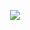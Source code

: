 <p align='center'>
    <img src="https://capsule-render.vercel.app/api?type=waving&color=auto&height=400&section=header&text=Welcome%20to%20Dongurame&fontSize=70&animation=fadeIn&fontAlignY=25&desc=Frontend%20developer%20Jaewoong%20Park!!&descAlignY=51&descAlign=77"/>
</p>

